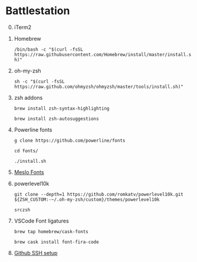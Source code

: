 # Battlestation

0. iTerm2

0. Homebrew

    `/bin/bash -c "$(curl -fsSL https://raw.githubusercontent.com/Homebrew/install/master/install.sh)"`

0. oh-my-zsh 
    
    `sh -c "$(curl -fsSL https://raw.github.com/ohmyzsh/ohmyzsh/master/tools/install.sh)"`

0. zsh addons
    
    `brew install zsh-syntax-highlighting`

    `brew install zsh-autosuggestions`

0. Powerline fonts

    `g clone https://github.com/powerline/fonts`

    `cd fonts/`

    `./install.sh`

0. [Meslo Fonts](`https://github.com/romkatv/powerlevel10k#meslo-nerd-font-patched-for-powerlevel10k`)

0. powerlevel10k

    `git clone --depth=1 https://github.com/romkatv/powerlevel10k.git ${ZSH_CUSTOM:-~/.oh-my-zsh/custom}/themes/powerlevel10k`

    `srczsh`


0. VSCode Font ligatures

    `brew tap homebrew/cask-fonts`

    `brew cask install font-fira-code`

0. [Github SSH setup](https://help.github.com/en/github/authenticating-to-github/generating-a-new-ssh-key-and-adding-it-to-the-ssh-agent)